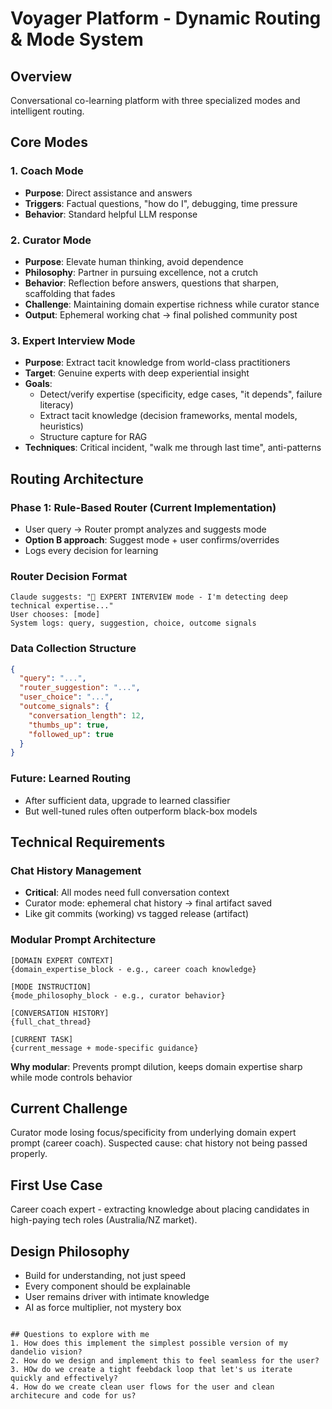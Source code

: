 # Voyager Platform - Dynamic Routing & Mode System

## Overview
Conversational co-learning platform with three specialized modes and intelligent routing.

## Core Modes

### 1. Coach Mode
- **Purpose**: Direct assistance and answers
- **Triggers**: Factual questions, "how do I", debugging, time pressure
- **Behavior**: Standard helpful LLM response

### 2. Curator Mode  
- **Purpose**: Elevate human thinking, avoid dependence
- **Philosophy**: Partner in pursuing excellence, not a crutch
- **Behavior**: Reflection before answers, questions that sharpen, scaffolding that fades
- **Challenge**: Maintaining domain expertise richness while curator stance
- **Output**: Ephemeral working chat → final polished community post

### 3. Expert Interview Mode
- **Purpose**: Extract tacit knowledge from world-class practitioners  
- **Target**: Genuine experts with deep experiential insight
- **Goals**: 
  - Detect/verify expertise (specificity, edge cases, "it depends", failure literacy)
  - Extract tacit knowledge (decision frameworks, mental models, heuristics)
  - Structure capture for RAG
- **Techniques**: Critical incident, "walk me through last time", anti-patterns

## Routing Architecture

### Phase 1: Rule-Based Router (Current Implementation)
- User query → Router prompt analyzes and suggests mode
- **Option B approach**: Suggest mode + user confirms/overrides
- Logs every decision for learning

### Router Decision Format
```
Claude suggests: "🎯 EXPERT INTERVIEW mode - I'm detecting deep technical expertise..."
User chooses: [mode]
System logs: query, suggestion, choice, outcome signals
```

### Data Collection Structure
```json
{
  "query": "...",
  "router_suggestion": "...",
  "user_choice": "...",
  "outcome_signals": {
    "conversation_length": 12,
    "thumbs_up": true,
    "followed_up": true
  }
}
```

### Future: Learned Routing
- After sufficient data, upgrade to learned classifier
- But well-tuned rules often outperform black-box models

## Technical Requirements

### Chat History Management
- **Critical**: All modes need full conversation context
- Curator mode: ephemeral chat history → final artifact saved
- Like git commits (working) vs tagged release (artifact)

### Modular Prompt Architecture
```
[DOMAIN EXPERT CONTEXT]
{domain_expertise_block - e.g., career coach knowledge}

[MODE INSTRUCTION]  
{mode_philosophy_block - e.g., curator behavior}

[CONVERSATION HISTORY]
{full_chat_thread}

[CURRENT TASK]
{current_message + mode-specific guidance}
```

**Why modular**: Prevents prompt dilution, keeps domain expertise sharp while mode controls behavior

## Current Challenge
Curator mode losing focus/specificity from underlying domain expert prompt (career coach). Suspected cause: chat history not being passed properly.

## First Use Case
Career coach expert - extracting knowledge about placing candidates in high-paying tech roles (Australia/NZ market).

## Design Philosophy
- Build for understanding, not just speed
- Every component should be explainable
- User remains driver with intimate knowledge
- AI as force multiplier, not mystery box
```

## Questions to explore with me
1. How does this implement the simplest possible version of my dandelio vision?
2. How do we design and implement this to feel seamless for the user?
3. HOw do we create a tight feebdack loop that let's us iterate quickly and effectively?
4. How do we create clean user flows for the user and clean architecure and code for us?
  